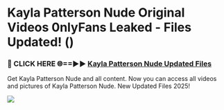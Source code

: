 # Kayla Patterson Nude Original Videos 0nlyFans Leaked - Files Updated! ()

<h3>🔴 CLICK HERE 🌐==►► <a href="https://tinyurl.com/2p9ay9w9" rel="nofollow">Kayla Patterson Nude Updated Files</a></h3>

Get Kayla Patterson Nude and all content. Now you can access all videos and pictures of Kayla Patterson Nude. New Updated Files 2025!

[![](https://i.imgur.com/KQgVmj3.gif)](https://tinyurl.com/2p9ay9w9)
